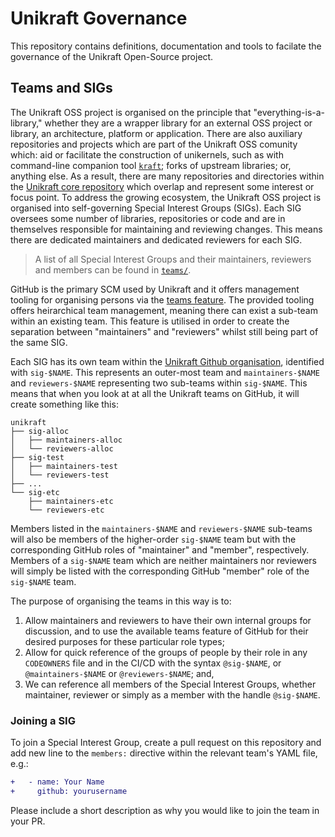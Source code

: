# Unikraft Governance

This repository contains definitions, documentation and tools to facilate the governance of the Unikraft Open-Source project.

## Teams and SIGs

The Unikraft OSS project is organised on the principle that "everything-is-a-library," whether they are a wrapper library for an external OSS project or library, an architecture, platform or application.
There are also auxiliary repositories and projects which are part of the Unikraft OSS comunity which: aid or facilitate the construction of unikernels, such as with command-line companion tool [`kraft`](https://github.com/unikraft/kraft); forks of upstream libraries; or, anything else.
As a result, there are many repositories and directories within the [Unikraft core repository](https://github.com/unikraft/unikraft) which overlap and represent some interest or focus point.
To address the growing ecosystem, the Unikraft OSS project is organised into self-governing Special Interest Groups (SIGs).
Each SIG oversees some number of libraries, repositories or code and are in themselves responsible for maintaining and reviewing changes.
This means there are dedicated maintainers and dedicated reviewers for each SIG.

 > A list of all Special Interest Groups and their maintainers, reviewers and members can be found in [`teams/`](https://github.com/unikraft/governance/tree/main/teams).

GitHub is the primary SCM used by Unikraft and it offers management tooling for organising persons via the [teams feature](https://docs.github.com/en/organizations/organizing-members-into-teams/about-teams).
The provided tooling offers heirarchical team management, meaning there can exist a sub-team within an existing team.
This feature is utilised in order to create the separation between "maintainers" and "reviewers" whilst still being part of the same SIG.

Each SIG has its own team within the [Unikraft Github organisation](https://github.com/unikraft), identified with `sig-$NAME`.
This represents an outer-most team and `maintainers-$NAME` and `reviewers-$NAME` representing two sub-teams within `sig-$NAME`.
This means that when you look at at all the Unikraft teams on GitHub, it will create something like this:

```
unikraft
├── sig-alloc
│   ├── maintainers-alloc
│   └── reviewers-alloc
├── sig-test
│   ├── maintainers-test
│   └── reviewers-test
├── ...
└── sig-etc
    ├── maintainers-etc
    └── reviewers-etc
```

Members listed in the `maintainers-$NAME` and `reviewers-$NAME` sub-teams will also be members of the higher-order `sig-$NAME` team but with the corresponding GitHub roles of "maintainer" and "member", respectively.
Members of a `sig-$NAME` team which are neither maintainers nor reviewers will simply be listed with the corresponding GitHub "member" role of the `sig-$NAME` team.

The purpose of organising the teams in this way is to:

1. Allow maintainers and reviewers to have their own internal groups for discussion, and to use the available teams feature of GitHub for their desired purposes for these particular role types;
2. Allow for quick reference of the groups of people by their role in any `CODEOWNERS` file and in the CI/CD with the syntax `@sig-$NAME`, or `@maintainers-$NAME` or `@reviewers-$NAME`; and,
3. We can reference all members of the Special Interest Groups, whether maintainer, reviewer or simply as a member with the handle `@sig-$NAME`.

### Joining a SIG

To join a Special Interest Group, create a pull request on this repository and add new line to the `members:` directive within the relevant team's YAML file, e.g.:

```diff
+   - name: Your Name
+     github: yourusername
```

Please include a short description as why you would like to join the team in your PR.

